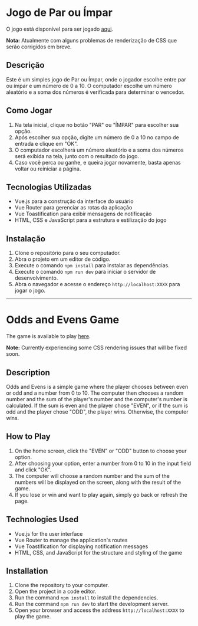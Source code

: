 # Jogo de Par ou Ímpar

O jogo está disponível para ser jogado [aqui](https://par-ou-impar-game.vercel.app).

**Nota:** Atualmente com alguns problemas de renderização de CSS que serão corrigidos em breve.

## Descrição
Este é um simples jogo de Par ou Ímpar, onde o jogador escolhe entre par ou ímpar e um número de 0 a 10. O computador escolhe um número aleatório e a soma dos números é verificada para determinar o vencedor.

## Como Jogar
1. Na tela inicial, clique no botão "PAR" ou "ÍMPAR" para escolher sua opção.
2. Após escolher sua opção, digite um número de 0 a 10 no campo de entrada e clique em "OK".
3. O computador escolherá um número aleatório e a soma dos números será exibida na tela, junto com o resultado do jogo.
4. Caso você perca ou ganhe, e queira jogar novamente, basta apenas voltar ou reiniciar a página.

## Tecnologias Utilizadas
- Vue.js para a construção da interface do usuário
- Vue Router para gerenciar as rotas da aplicação
- Vue Toastification para exibir mensagens de notificação
- HTML, CSS e JavaScript para a estrutura e estilização do jogo

## Instalação
1. Clone o repositório para o seu computador.
2. Abra o projeto em um editor de código.
3. Execute o comando `npm install` para instalar as dependências.
4. Execute o comando `npm run dev` para iniciar o servidor de desenvolvimento.
5. Abra o navegador e acesse o endereço `http://localhost:XXXX` para jogar o jogo.

---

# Odds and Evens Game

The game is available to play [here](https://par-ou-impar-game.vercel.app).

**Note:** Currently experiencing some CSS rendering issues that will be fixed soon.

## Description
Odds and Evens is a simple game where the player chooses between even or odd and a number from 0 to 10. The computer then chooses a random number and the sum of the player's number and the computer's number is calculated. If the sum is even and the player chose "EVEN", or if the sum is odd and the player chose "ODD", the player wins. Otherwise, the computer wins.

## How to Play
1. On the home screen, click the "EVEN" or "ODD" button to choose your option.
2. After choosing your option, enter a number from 0 to 10 in the input field and click "OK".
3. The computer will choose a random number and the sum of the numbers will be displayed on the screen, along with the result of the game.
4. If you lose or win and want to play again, simply go back or refresh the page.

## Technologies Used
- Vue.js for the user interface
- Vue Router to manage the application's routes
- Vue Toastification for displaying notification messages
- HTML, CSS, and JavaScript for the structure and styling of the game

## Installation
1. Clone the repository to your computer.
2. Open the project in a code editor.
3. Run the command `npm install` to install the dependencies.
4. Run the command `npm run dev` to start the development server.
5. Open your browser and access the address `http://localhost:XXXX` to play the game.
